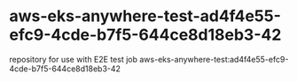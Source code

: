 # aws-eks-anywhere-test-ad4f4e55-efc9-4cde-b7f5-644ce8d18eb3-42
repository for use with E2E test job aws-eks-anywhere-test:ad4f4e55-efc9-4cde-b7f5-644ce8d18eb3-42
